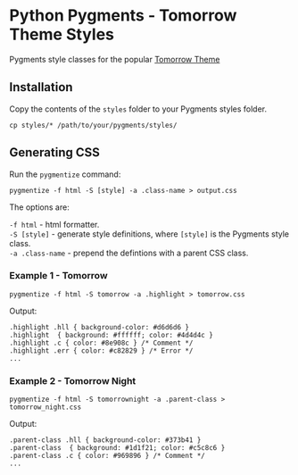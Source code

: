 # Python Pygments - Tomorrow Theme Styles

Pygments style classes for the popular [Tomorrow Theme](https://github.com/chriskempson/tomorrow-theme)


## Installation

Copy the contents of the `styles` folder to your Pygments styles folder.

    cp styles/* /path/to/your/pygments/styles/

## Generating CSS

Run the `pygmentize` command:

`pygmentize -f html -S [style] -a .class-name > output.css`

The options are:

`-f html` - html formatter.  
`-S [style]` - generate style definitions, where `[style]` is the Pygments style class.  
`-a .class-name` - prepend the defintions with a parent CSS class.


### Example 1 - Tomorrow
    
    pygmentize -f html -S tomorrow -a .highlight > tomorrow.css

Output:

    .highlight .hll { background-color: #d6d6d6 }
    .highlight  { background: #ffffff; color: #4d4d4c }
    .highlight .c { color: #8e908c } /* Comment */
    .highlight .err { color: #c82829 } /* Error */
    ...

### Example 2 - Tomorrow Night
    
    pygmentize -f html -S tomorrownight -a .parent-class > tomorrow_night.css

Output:

    .parent-class .hll { background-color: #373b41 }
    .parent-class  { background: #1d1f21; color: #c5c8c6 }
    .parent-class .c { color: #969896 } /* Comment */
    ...
